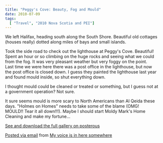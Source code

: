 ```yaml
---
title: "Peggy's Cove: Beauty, Fog and Mould"
date: 2010-07-09
tags:
  [ "Travel", "2010 Nova Scotia and PEI"]
---
```


We left Halifax, heading south along the South Shore. Beautiful old cottages (houses really) dotted along miles of bays and small islands.

Took the side road to check out the lighthouse at Peggy's Cove. Beautiful! Spent an hour or so climbing on the huge rocks and seeing what we could from the fog. It was very pleasant weather but very foggy on the point.  
Last time we were here there was a post office in the lighthouse, but now the post office is closed down. I guess they painted the lighthouse last year and found mould inside, so shut everything down.

I thought mould could be cleaned or treated or something, but I guess not at a government operation? Not sure.

It sure seems mould is more scary to North Americans than Al Qeida these days. "Holmes on Homes" needs to take some of the blame (OMG! MOULD!! Tear it all down!!!). Maybe I should start Moldy Mark's Home Cleaning and make my fortune...


[See and download the full gallery on posterous](http://madbaker.posterous.com/peggys-cove-beauty-fog-and-mould)

[Posted via email](http://posterous.com) from [My voice is in here somewhere](http://madbaker.posterous.com/peggys-cove-beauty-fog-and-mould)
